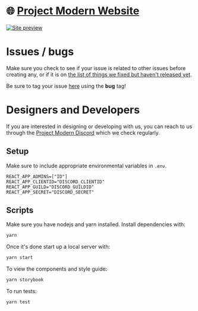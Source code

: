 # 🌐 [Project Modern Website](https://projectmodern.gg)

[![Site preview](/public/social-image.png)](https://projectmodern.gg)

# Issues / bugs

Make sure you check to see if your issue is related to other issues before creating any, or if it is on [the list of things we fixed but haven't released yet](https://github.com/Project-Modern/website/wiki/features-and-fixes-not-released-yet).

Be sure to tag your issue [here](https://github.com/Project-Modern/website/issues) using the **bug** tag!

# Designers and Developers

If you  are interested in designing or developing with us, you can reach to us through the [Project Modern Discord](https://discord.gg/mjtTnr8) which we check regularly.

## Setup

Make sure to include appropriate environmental variables in `.env`.

```env
REACT_APP_ADMINS=["ID"]
REACT_APP_CLIENTID="DISCORD_CLIENTID"
REACT_APP_GUILD="DISCORD_GUILDID"
REACT_APP_SECRET="DISCORD_SECRET"
```

## Scripts

Make sure you have nodejs and yarn installed. Install dependencies with:

```bash
yarn
```

Once it's done start up a local server with:

```bash
yarn start
```

To view the components and style guide:

```bash
yarn storybook
```

To run tests:

```bash
yarn test
```
